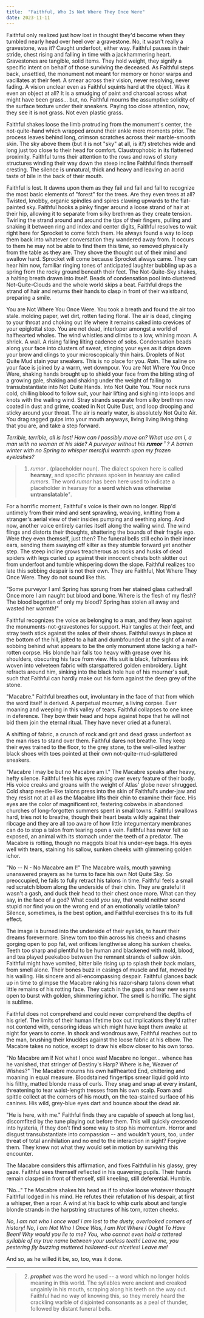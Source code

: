 ```yaml
---
title:  "Faithful, Who Is Not Where They Once Were"
date: 2023-11-11
---
```

Faithful only realized just how lost in thought they'd become when they tumbled nearly head over heel over a gravestone. No, it wasn't really a gravestone, was it? Caught underfoot, either way. Faithful pauses in their stride, chest rising and falling in time with a jackhammering heart. Gravestones are tangible, solid items. They hold weight, they signify a specific intent on behalf of those surviving the deceased. As Faithful steps back, unsettled, the monument not meant for memory or honor warps and vacillates at their feet. A smear across their vision, never resolving, never fading. A vision unclear even as Faithful squints hard at the object. Was it even an object at all? It is a smudging of paint and charcoal across what might have been grass... but, no. Faithful mourns the assumptive solidity of the surface texture under their sneakers. Paying too close attention, now, they see it is not grass. Not even plastic grass.

Faithful shakes loose the limb protruding from the monument's center, the not-quite-hand which wrapped around their ankle mere moments prior. The process leaves behind long, crimson scratches across their marble-smooth skin. The sky above them (but it is not "sky" at all, is it?) stretches wide and long just too close to their head for comfort. Claustrophobic in its flattened proximity. Faithful turns their attention to the rows and rows of stony structures winding their way down the steep incline Faithful finds themself cresting. The silence is unnatural, thick and heavy and leaving an acrid taste of bile in the back of their mouth. 

Faithful is lost. It dawns upon them as they fail and fail and fail to recognize the most basic elements of "forest" for the trees. Are they even trees at all? Twisted, knobby, organic spindles and spires clawing upwards to the flat-painted sky. Faithful hooks a pinky finger around a loose strand of hair at their hip, allowing it to separate from silky brethren as they create tension. Twirling the strand around and around the tips of their fingers, pulling and snaking it between ring and index and center digits, Faithful resolves to wait right here for Sprocket to come fetch them. He always found a way to loop them back into whatever conversation they wandered away from. It occurs to them he may not be able to find them this time, so removed physically from the table as they are. They shove the thought out of their mind and swallow hard. Sprocket will come because Sprocket always came. They can hear him now, familiar ringing tones of anticipated laughter bubbling up as a spring from the rocky ground beneath their feet. The Not-Quite-Sky shakes, a halting breath drawn into itself. Beads of condensation pool into clustered Not-Quite-Clouds and the whole world skips a beat. Faithful drops the strand of hair and returns their hands to clasp in front of their waistband, preparing a smile.

You are Not Where You Once Were. You took a breath and found the air too stale. molding paper, wet dirt, rotten fading floral. The air is dead, clinging to your throat and choking out life where it remains caked into crevices of your epiglottal stop. You are not dead, interloper amongst a world of halfhearted wholes. The wind whistles and climbs to a low, whining moan. A shriek. A wail. A rising falling lilting cadence of sobs. Condensation beads along your face into clusters of sweat, stinging your eyes as it drips down your brow and clings to your microscopically thin hairs. Droplets of Not Quite Mud stain your sneakers. This is no place for you. *Rain*. The saline on your face is joined by a warm, wet downpour. You are Not Where You Once Were, shaking hands brought up to shield your face from the biting sting of a growing gale, shaking and shaking under the weight of failing to transubstantiate into Not Quite Hands. Into Not Quite You. Your neck runs cold, chilling blood to follow suit, your hair lifting and sighing into loops and knots with the wailing wind. Stray strands separate from silky brethren now coated in dust and grime, coated in Not Quite Dust, and loop drooping and sticky around your throat. The air is nearly water, is absolutely Not Quite Air. You drag ragged gulps into your mouth anyways, living living living thing that you are, and take a step forward.

*Terrible, terrible, all is lost! How can I possibly move on? What use am I, a man with no woman at his side? A purveyor without his **rumor** ¹ ? A barren winter with no Spring to whisper merciful warmth upon my frozen eyelashes?*
>  1. *rumor* . (placeholder noun). The dialect spoken here is called **hearsay**, and specific phrases spoken in hearsay are  called *rumors*.  The word *rumor* has been here used to indicate a placeholder in hearsay for **a word which was otherwise untranslatable**².

For a horrific moment, Faithful's voice is their own no longer. Ripp'd untimely from their mind and sent sprawling, weaving, knitting from a stranger's aerial view of their insides pumping and seething along. And now, another voice entirely carries itself along the wailing wind. The wind flings and distorts their thoughts, shattering the bounds of their fragile ego. Were they even themself, just then? The funeral bells still echo in their inner ears, sending them swaying off kilter as they stumble forward yet another step. The steep incline grows treacherous as rocks and husks of dead spiders with legs curled up against their innocent chests both skitter out from underfoot and tumble whispering down the slope. Faithful realizes too late this sobbing despair is not their own. They are Faithful, Not Where They Once Were. They do not sound like this.

"Some purveyor I am! Spring has sprung from her stained glass cathedral! Once more I am naught but blood and bone. Where is the flesh of my flesh? The blood begotten of only my blood? Spring has stolen all away and wasted her warmth!"

Faithful recognizes the voice as belonging to a man, and they lean against the monuments-not-gravestones for support. Hair tangles at their feet, and stray teeth stick against the soles of their shoes. Faithful sways in place at the bottom of the hill, jolted to a halt and dumbfounded at the sight of a man sobbing behind what appears to be the only monument stone lacking a half-rotten corpse. His blonde hair falls too heavy with grease over his shoulders, obscuring his face from view. His suit is black, fathomless ink woven into velveteen fabric with starspattered golden embroidery. Light refracts around him, sinking into the black hole hue of his mourner's suit, such that Faithful can hardly make out his form against the deep grey of the stone.

"Macabre." Faithful breathes out, involuntary in the face of that from which the word itself is derived. A perpetual mourner, a living corpse. Ever moaning and weeping in this valley of tears. Faithful collapses to one knee in deference. They bow their head and hope against hope that he will not bid them join the eternal ritual. They have never cried at a funeral.

A shifting of fabric, a crunch of rock and grit and dead grass underfoot as the man rises to stand over them. Faithful dares not breathe. They keep their eyes trained to the floor, to the grey stone, to the well-oiled leather black shoes with toes pointed at their own not-quite-mud-splattered sneakers. 

"Macabre I may be but no Macabre am I." The Macabre speaks after  heavy, hefty silence. Faithful feels his eyes raking over every feature of their body. His voice creaks and groans with the weight of Atlas' globe never shrugged. Cold sharp needle-like talons press into the skin of Faithful's under-jaw and they resist not at all as the Macabre lifts their chin to examine their face. His eyes are the color of magnificent rot, festering cobwebs in abandoned churches of long-forgotten summers spent in small towns. Faithful swallows hard, tries not to breathe, though their heart beats wildly against their ribcage and they are all too aware of how little integumentary membranes can do to stop a talon from tearing open a vein. Faithful has never felt so exposed, an animal with its stomach under the teeth of a predator. The Macabre is rotting, though no maggots bloat his under-eye bags. His eyes well with tears, staining his sallow, sunken cheeks with glimmering golden ichor.

"No -- N - No Macabre am I!" The Macabre wails, mouth yawning unanswered prayers as he turns to face his own Not Quite Sky. So preoccupied, he fails to fully retract his talons in time. Faithful feels a small red scratch bloom along the underside of their chin. They are grateful it wasn't a gash, and duck their head to their chest once more. What can they say, in the face of a god? What could *you* say, that would neither sound stupid nor find you on the wrong end of an emotionally volatile talon? Silence, sometimes, is the best option, and Faithful exercises this to its full effect.

The image is burned into the underside of their eyelids, to haunt their dreams forevermore. Sinew torn too thin across his cheeks and chasms gorging open to pop fat, wet orifices lengthwise along his sunken cheeks. Teeth too sharp and plentiful to be human and blackened with mold, blood, and tea played peekaboo between the remnant strands of sallow skin. Faithful might have vomited, bitter bile rising up to splash their back molars, from smell alone. Their bones buzz in casings of muscle and fat, moved by his wailing. His sincere and all-encompassing despair. Faithful glances back up in time to glimpse the Macabre raking his razor-sharp talons down what little remains of his rotting face. They catch in the gaps and tear new seams open to burst with golden, shimmering ichor. The smell is horrific. The sight is sublime.

Faithful does not comprehend and could never comprehend the depths of his grief. The limits of their human lifetime box out implications they'd rather not contend with, censoring ideas which might have kept them awake at night for years to come. In shock and wondrous awe, Faithful reaches out to the man, brushing their knuckles against the loose fabric at his elbow. The Macabre takes no notice, except to draw his elbow closer to his own torso.

"No Macabre am I! Not what I once was! Macabre no longer... whence has he vanished, that stringer of Destiny's Harp? Where is he, Weaver of Wishes?" The Macabre mourns his own halfhearted End, chittering and moaning in equal measure. Bloodstained fingertips smear liquid gold into his filthy, matted blonde mass of curls. They snag and snap at every instant, threatening to tear waist-length tresses from his own scalp. Foam and spittle collect at the corners of his mouth, on the tea-stained surface of his canines. His wild, grey-blue eyes dart and bounce about the dead air.   
  
  "He is here, with me." Faithful finds they are capable of speech at long last, discomfited by the tune playing out before them. This will quickly crescendo into hysteria, if they don't find some way to stop his momentum. Horror and disgust transubstantiate into compassion -- and wouldn't yours, too, under threat of total annihilation and no end to the interaction in sight? Forgive them. They knew not what they would set in motion by surviving this encounter.

The Macabre considers this affirmation, and fixes Faithful in his glassy, grey gaze. Faithful sees  themself reflected in his quavering pupils. Their hands remain clasped in front of themself, still kneeling, still deferential. Humble.

"No..." The Macabre shakes his head as if to shake loose whatever thought Faithful lodged in his mind. He refutes their refutation of his despair, at first a whisper, then a roar. A wind at his back to whip curls about and tangle blonde strands in the harpstring structures of his torn, rotten cheeks.

*No, I am not who I once was! i am lost to the dusty, overlooked corners of history! No, I am Not Who I Once Was, I am Not Where I Ought To Have Been! Why would you lie to me? You, who cannot even hold a tattered syllable of my true name between your useless teeth! Leave me, you pestering fly buzzing muttered hollowed-out niceties! Leave me!*

And so, as he willed it be, so, too, was it done.


 ---
>
>2.   ***prophet*** was the word he used -- a word which no longer holds meaning in this world. The syllables were ancient and creaked ungainly in his mouth, scraping along his teeth on the way out. Faithful had no way of knowing this, so they merely heard the crackling warble of disjointed consonants as a peal of thunder, followed by distant funeral bells.

